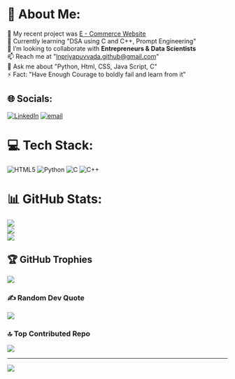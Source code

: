 # 💫 About Me:
🔭 My recent project was [E - Commerce Website](https://priyanarasimha-6.github.io/Lovely-Boutique/)<br>🌱 Currently learning "DSA using C and C++, Prompt Engineering"<br>👯 I’m looking to collaborate with **Entrepreneurs & Data Scientists**<br>📫 Reach me at "lnpriyapuvvada.github@gmail.com"<br>💬 Ask me about "Python, Html, CSS, Java Script, C"<br>⚡ Fact: "Have Enough Courage to boldly fail and learn from it"


## 🌐 Socials:
[![LinkedIn](https://img.shields.io/badge/LinkedIn-%230077B5.svg?logo=linkedin&logoColor=white)](https://linkedin.com/in/https://www.linkedin.com/in/lakshminarasimhapriyapuvvada/) [![email](https://img.shields.io/badge/Email-D14836?logo=gmail&logoColor=white)](mailto:lnpriyapuvvada.github@gmail.com) 

# 💻 Tech Stack:
![HTML5](https://img.shields.io/badge/html5-%23E34F26.svg?style=for-the-badge&logo=html5&logoColor=white) ![Python](https://img.shields.io/badge/python-3670A0?style=for-the-badge&logo=python&logoColor=ffdd54) ![C](https://img.shields.io/badge/c-%2300599C.svg?style=for-the-badge&logo=c&logoColor=white) ![C++](https://img.shields.io/badge/c++-%2300599C.svg?style=for-the-badge&logo=c%2B%2B&logoColor=white)
# 📊 GitHub Stats:
![](https://github-readme-stats.vercel.app/api?username=lnpriya-puvvada&theme=dark&hide_border=false&include_all_commits=false&count_private=false)<br/>
![](https://nirzak-streak-stats.vercel.app/?user=lnpriya-puvvada&theme=dark&hide_border=false)<br/>
![](https://github-readme-stats.vercel.app/api/top-langs/?username=lnpriya-puvvada&theme=dark&hide_border=false&include_all_commits=false&count_private=false&layout=compact)

## 🏆 GitHub Trophies
![](https://github-profile-trophy.vercel.app/?username=lnpriya-puvvada&theme=radical&no-frame=false&no-bg=false&margin-w=4)

### ✍️ Random Dev Quote
![](https://quotes-github-readme.vercel.app/api?type=horizontal&theme=radical)

### 🔝 Top Contributed Repo
![](https://github-contributor-stats.vercel.app/api?username=lnpriya-puvvada&limit=5&theme=dark&combine_all_yearly_contributions=true)

---
[![](https://visitcount.itsvg.in/api?id=lnpriya-puvvada&icon=0&color=2)](https://visitcount.itsvg.in)

<!-- Proudly created with GPRM ( https://gprm.itsvg.in ) -->
